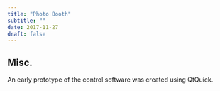 ```yaml
---
title: "Photo Booth"
subtitle: ""
date: 2017-11-27
draft: false
---
```


## Misc.

An early prototype of the control software was created using QtQuick.
